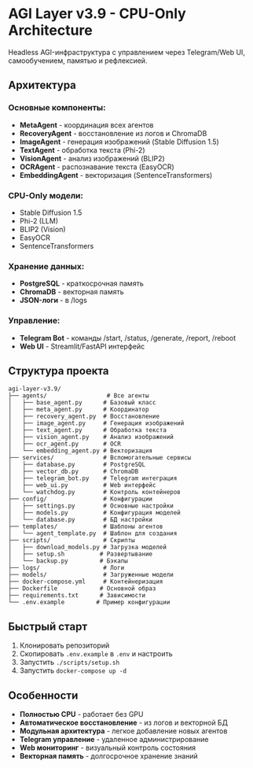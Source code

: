 # AGI Layer v3.9 - CPU-Only Architecture

Headless AGI-инфраструктура с управлением через Telegram/Web UI, самообучением, памятью и рефлексией.

## Архитектура

### Основные компоненты:
- **MetaAgent** - координация всех агентов
- **RecoveryAgent** - восстановление из логов и ChromaDB
- **ImageAgent** - генерация изображений (Stable Diffusion 1.5)
- **TextAgent** - обработка текста (Phi-2)
- **VisionAgent** - анализ изображений (BLIP2)
- **OCRAgent** - распознавание текста (EasyOCR)
- **EmbeddingAgent** - векторизация (SentenceTransformers)

### CPU-Only модели:
- Stable Diffusion 1.5
- Phi-2 (LLM)
- BLIP2 (Vision)
- EasyOCR
- SentenceTransformers

### Хранение данных:
- **PostgreSQL** - краткосрочная память
- **ChromaDB** - векторная память
- **JSON-логи** - в /logs

### Управление:
- **Telegram Bot** - команды /start, /status, /generate, /report, /reboot
- **Web UI** - Streamlit/FastAPI интерфейс

## Структура проекта

```
agi-layer-v3.9/
├── agents/                 # Все агенты
│   ├── base_agent.py      # Базовый класс
│   ├── meta_agent.py      # Координатор
│   ├── recovery_agent.py  # Восстановление
│   ├── image_agent.py     # Генерация изображений
│   ├── text_agent.py      # Обработка текста
│   ├── vision_agent.py    # Анализ изображений
│   ├── ocr_agent.py       # OCR
│   └── embedding_agent.py # Векторизация
├── services/              # Вспомогательные сервисы
│   ├── database.py        # PostgreSQL
│   ├── vector_db.py       # ChromaDB
│   ├── telegram_bot.py    # Telegram интеграция
│   ├── web_ui.py          # Web интерфейс
│   └── watchdog.py        # Контроль контейнеров
├── config/                # Конфигурации
│   ├── settings.py        # Основные настройки
│   ├── models.py          # Конфигурация моделей
│   └── database.py        # БД настройки
├── templates/             # Шаблоны агентов
│   └── agent_template.py  # Шаблон для создания
├── scripts/               # Скрипты
│   ├── download_models.py # Загрузка моделей
│   ├── setup.sh          # Развертывание
│   └── backup.py         # Бэкапы
├── logs/                  # Логи
├── models/                # Загруженные модели
├── docker-compose.yml     # Контейнеризация
├── Dockerfile            # Основной образ
├── requirements.txt      # Зависимости
└── .env.example         # Пример конфигурации
```

## Быстрый старт

1. Клонировать репозиторий
2. Скопировать `.env.example` в `.env` и настроить
3. Запустить `./scripts/setup.sh`
4. Запустить `docker-compose up -d`

## Особенности

- **Полностью CPU** - работает без GPU
- **Автоматическое восстановление** - из логов и векторной БД
- **Модульная архитектура** - легкое добавление новых агентов
- **Telegram управление** - удаленное администрирование
- **Web мониторинг** - визуальный контроль состояния
- **Векторная память** - долгосрочное хранение знаний

